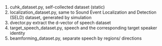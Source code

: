 1. cuhk_dataset.py, self-collected dataset (static)
2. localization_dataset.py, same to Sound Event Localization and Detection (SELD) dataset, generated by simulation
3. dvector.py extract the d-vector of speech dataset
4. target_speech_dataset.py, speech and the corresponding target speaker identity
5. beamforming_dataset.py, separate speech by regions/ directions